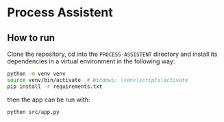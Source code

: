 # Process Assistent 

## How to run 

Clone the repository, cd into the `PROCESS-ASSISTENT` directory and install its dependencies in a virtual environment in the following way:

```bash
python -m venv venv
source venv/bin/activate  # Windows: \venv\scripts\activate
pip install -r requirements.txt
```

then the app can be run with:

```bash 
python src/app.py
```
